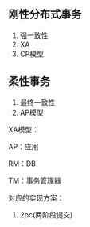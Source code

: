 ## 刚性分布式事务

1. 强一致性
2. XA
3. CP模型

## 柔性事务

1. 最终一致性
2. AP模型



XA模型：

AP：应用

RM：DB

TM：事务管理器

对应的实现方案：

1. 2pc(两阶段提交)
